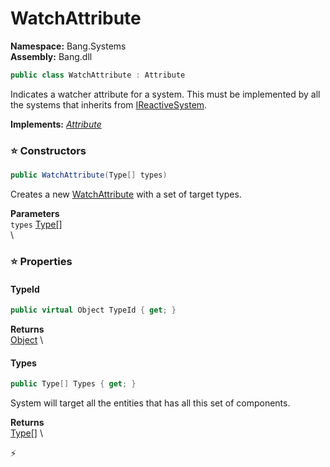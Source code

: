# WatchAttribute

**Namespace:** Bang.Systems \
**Assembly:** Bang.dll

```csharp
public class WatchAttribute : Attribute
```

Indicates a watcher attribute for a system.
            This must be implemented by all the systems that inherits from [IReactiveSystem](/Bang/Systems/IReactiveSystem.html).

**Implements:** _[Attribute](https://learn.microsoft.com/en-us/dotnet/api/System.Attribute?view=net-7.0)_

### ⭐ Constructors
```csharp
public WatchAttribute(Type[] types)
```

Creates a new [WatchAttribute](/Bang/Systems/WatchAttribute.html) with a set of target types.

**Parameters** \
`types` [Type[]](https://learn.microsoft.com/en-us/dotnet/api/System.Type?view=net-7.0) \
\

### ⭐ Properties
#### TypeId
```csharp
public virtual Object TypeId { get; }
```

**Returns** \
[Object](https://learn.microsoft.com/en-us/dotnet/api/System.Object?view=net-7.0) \
#### Types
```csharp
public Type[] Types { get; }
```

System will target all the entities that has all this set of components.

**Returns** \
[Type[]](https://learn.microsoft.com/en-us/dotnet/api/System.Type?view=net-7.0) \


⚡